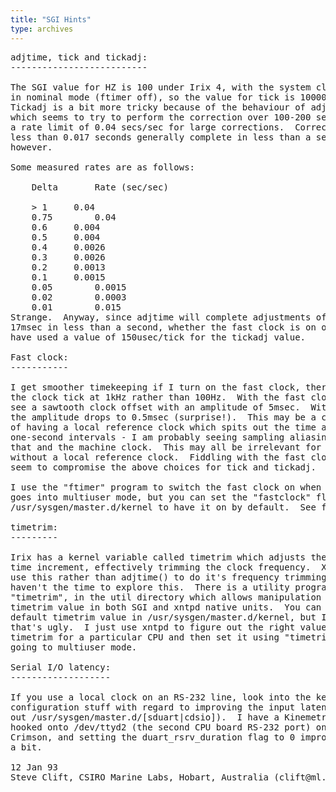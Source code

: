 ```yaml
---
title: "SGI Hints"
type: archives
---
```


<pre>adjtime, tick and tickadj:
--------------------------

The SGI value for HZ is 100 under Irix 4, with the system clock running
in nominal mode (ftimer off), so the value for tick is 10000 usec.
Tickadj is a bit more tricky because of the behaviour of adjtime(),
which seems to try to perform the correction over 100-200 seconds, with
a rate limit of 0.04 secs/sec for large corrections.  Corrections of
less than 0.017 seconds generally complete in less than a second,
however.

Some measured rates are as follows:

	Delta       Rate (sec/sec)

	> 1		0.04
	0.75		0.04
	0.6		0.004
	0.5		0.004
	0.4		0.0026
	0.3		0.0026
	0.2		0.0013
	0.1		0.0015
	0.05		0.0015
	0.02		0.0003
	0.01		0.015
Strange.  Anyway, since adjtime will complete adjustments of less than
17msec in less than a second, whether the fast clock is on or off, I
have used a value of 150usec/tick for the tickadj value.

Fast clock:
-----------

I get smoother timekeeping if I turn on the fast clock, thereby making
the clock tick at 1kHz rather than 100Hz.  With the fast clock off, I
see a sawtooth clock offset with an amplitude of 5msec.  With it on,
the amplitude drops to 0.5msec (surprise!).  This may be a consequence
of having a local reference clock which spits out the time at exactly
one-second intervals - I am probably seeing sampling aliasing between
that and the machine clock.  This may all be irrelevant for machines
without a local reference clock.  Fiddling with the fast clock doesn't
seem to compromise the above choices for tick and tickadj.

I use the "ftimer" program to switch the fast clock on when the system
goes into multiuser mode, but you can set the "fastclock" flag in
/usr/sysgen/master.d/kernel to have it on by default.  See ftimer(1).

timetrim:
---------

Irix has a kernel variable called timetrim which adjusts the system
time increment, effectively trimming the clock frequency.  Xntpd could
use this rather than adjtime() to do it's frequency trimming, but I
haven't the time to explore this.  There is a utility program,
"timetrim", in the util directory which allows manipulation of the
timetrim value in both SGI and xntpd native units.  You can fiddle with
default timetrim value in /usr/sysgen/master.d/kernel, but I think
that's ugly.  I just use xntpd to figure out the right value for
timetrim for a particular CPU and then set it using "timetrim" when
going to multiuser mode.

Serial I/O latency:
-------------------

If you use a local clock on an RS-232 line, look into the kernel
configuration stuff with regard to improving the input latency (check
out /usr/sysgen/master.d/[sduart|cdsio]).  I have a Kinemetrics OM-DC
hooked onto /dev/ttyd2 (the second CPU board RS-232 port) on an SGI
Crimson, and setting the duart_rsrv_duration flag to 0 improves things
a bit.

12 Jan 93
Steve Clift, CSIRO Marine Labs, Hobart, Australia (clift@ml.csiro.au)

</pre>
